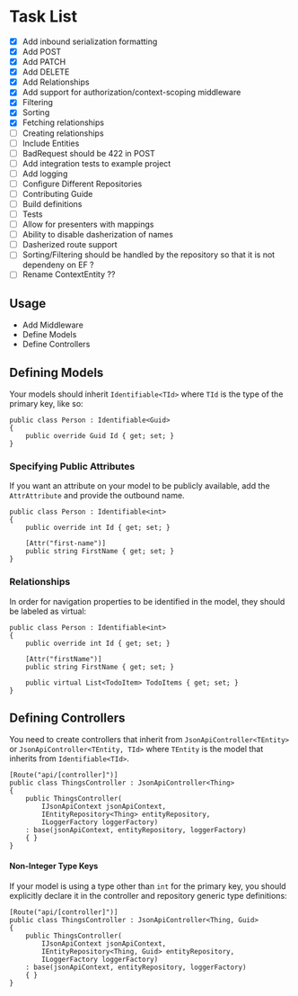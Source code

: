 # Task List 

- [x] Add inbound serialization formatting
- [x] Add POST
- [x] Add PATCH
- [x] Add DELETE
- [x] Add Relationships
- [x] Add support for authorization/context-scoping middleware
- [x] Filtering
- [x] Sorting
- [x] Fetching relationships
- [ ] Creating relationships
- [ ] Include Entities
- [ ] BadRequest should be 422 in POST
- [ ] Add integration tests to example project
- [ ] Add logging
- [ ] Configure Different Repositories
- [ ] Contributing Guide
- [ ] Build definitions
- [ ] Tests
- [ ] Allow for presenters with mappings
- [ ] Ability to disable dasherization of names
- [ ] Dasherized route support
- [ ] Sorting/Filtering should be handled by the repository so that it is not dependeny on EF ?
- [ ] Rename ContextEntity ?? 

## Usage

- Add Middleware
- Define Models
- Define Controllers

## Defining Models

Your models should inherit `Identifiable<TId>` where `TId` is the type of the primary key, like so:

```
public class Person : Identifiable<Guid>
{
    public override Guid Id { get; set; }
}
```

### Specifying Public Attributes

If you want an attribute on your model to be publicly available, 
add the `AttrAttribute` and provide the outbound name.

```
public class Person : Identifiable<int>
{
    public override int Id { get; set; }
    
    [Attr("first-name")]
    public string FirstName { get; set; }
}
```

### Relationships

In order for navigation properties to be identified in the model, 
they should be labeled as virtual:

```
public class Person : Identifiable<int>
{
    public override int Id { get; set; }
    
    [Attr("firstName")]
    public string FirstName { get; set; }

    public virtual List<TodoItem> TodoItems { get; set; }
}
```

## Defining Controllers

You need to create controllers that inherit from `JsonApiController<TEntity>` or `JsonApiController<TEntity, TId>`
where `TEntity` is the model that inherits from `Identifiable<TId>`.

```
[Route("api/[controller]")]
public class ThingsController : JsonApiController<Thing>
{
    public ThingsController(
        IJsonApiContext jsonApiContext,
        IEntityRepository<Thing> entityRepository,
        ILoggerFactory loggerFactory) 
    : base(jsonApiContext, entityRepository, loggerFactory)
    { }
}
```

#### Non-Integer Type Keys

If your model is using a type other than `int` for the primary key,
you should explicitly declare it in the controller
and repository generic type definitions:

```
[Route("api/[controller]")]
public class ThingsController : JsonApiController<Thing, Guid>
{
    public ThingsController(
        IJsonApiContext jsonApiContext,
        IEntityRepository<Thing, Guid> entityRepository,
        ILoggerFactory loggerFactory) 
    : base(jsonApiContext, entityRepository, loggerFactory)
    { }
}
```